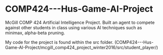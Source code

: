 # COMP424---Hus-Game-AI-Project
McGill COMP 424 Artificial Intelligence Project. Built an agent to compete against other students in class using various AI techniques such as minimax, alpha-beta pruning. 


My code for the project is found within the src folder. (COMP424---Hus-Game-AI-Project/mcgill_comp424_project_winter2016/src/student_player/)
